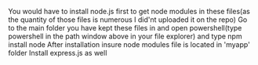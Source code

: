 You would have to install node.js first to get node modules in these files(as the quantity of those files is numerous I did'nt uploaded it on the repo)
  Go to the main folder you have kept these files in and open powershell(type powershell in the path window above in your file explorer) and type npm install node
  After installation insure node modules file is located in 'myapp' folder
  Install express.js as well
